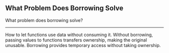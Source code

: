 ## What Problem Does Borrowing Solve

What problem does borrowing solve?

---

How to let functions use data without consuming it. Without borrowing, passing values to functions transfers ownership, making the original unusable. Borrowing provides temporary access without taking ownership.


